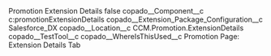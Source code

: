 <?xml version="1.0" encoding="UTF-8"?>
<CustomMetadata xmlns="http://soap.sforce.com/2006/04/metadata" xmlns:xsi="http://www.w3.org/2001/XMLSchema-instance" xmlns:xsd="http://www.w3.org/2001/XMLSchema">
    <label>Promotion Extension Details</label>
    <protected>false</protected>
    <values>
        <field>copado__Component__c</field>
        <value xsi:type="xsd:string">c:promotionExtensionDetails</value>
    </values>
    <values>
        <field>copado__Extension_Package_Configuration__c</field>
        <value xsi:type="xsd:string">Salesforce_DX</value>
    </values>
    <values>
        <field>copado__Location__c</field>
        <value xsi:type="xsd:string">CCM.Promotion.ExtensionDetails</value>
    </values>
    <values>
        <field>copado__TestTool__c</field>
        <value xsi:nil="true"/>
    </values>
    <values>
        <field>copado__WhereIsThisUsed__c</field>
        <value xsi:type="xsd:string">Promotion Page: Extension Details Tab</value>
    </values>
</CustomMetadata>
